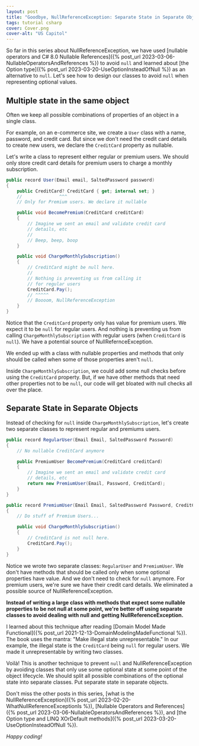 ```yaml
---
layout: post
title: "Goodbye, NullReferenceException: Separate State in Separate Objects"
tags: tutorial csharp
cover: Cover.png
cover-alt: "US Capitol" 
---
```


So far in this series about NullReferenceException, we have used [nullable operators and C# 8.0 Nullable References]({% post_url 2023-03-06-NullableOperatorsAndReferences %}) to avoid `null` and learned about [the Option type]({% post_url 2023-03-20-UseOptionInsteadOfNull %}) as an alternative to `null`. Let's see how to design our classes to avoid `null` when representing optional values.

## Multiple state in the same object

Often we keep all possible combinations of properties of an object in a single class.

For example, on an e-commerce site, we create a `User` class with a name, password, and credit card. But since we don't need the credit card details to create new users, we declare the `CreditCard` property as nullable.

Let's write a class to represent either regular or premium users. We should only store credit card details for premium users to charge a monthly subscription.

```csharp
public record User(Email email, SaltedPassword password)
{
    public CreditCard? CreditCard { get; internal set; }
    //              ^^^
    // Only for Premium users. We declare it nullable

    public void BecomePremium(CreditCard creditCard)
    {
        // Imagine we sent an email and validate credit card
        // details, etc
        //
        // Beep, beep, boop
    }

    public void ChargeMonthlySubscription()
    {
        // CreditCard might be null here.
        //
        // Nothing is preventing us from calling it
        // for regular users
        CreditCard.Pay();
        // ^^^^^
        // Boooom, NullReferenceException
    }
}
```

Notice that the `CreditCard` property only has value for premium users. We expect it to be `null` for regular users. And nothing is preventing us from calling `ChargeMonthlySubscription` with regular users (when `CreditCard` is `null`). We have a potential source of NullRefernceException.

We ended up with a class with nullable properties and methods that only should be called when some of those properties aren't `null`.

Inside `ChargeMonthlySubscription`, we could add some null checks before using the `CreditCard` property. But, if we have other methods that need other properties not to be `null`, our code will get bloated with null checks all over the place.

## Separate State in Separate Objects

Instead of checking for `null` inside `ChargeMonthlySubscription`, let's create two separate classes to represent regular and premiums users.

```csharp
public record RegularUser(Email Email, SaltedPassword Password)
{
    // No nullable CreditCard anymore

    public PremiumUser BecomePremium(CreditCard creditCard)
    {
        // Imagine we sent an email and validate credit card
        // details, etc
        return new PremiumUser(Email, Password, CreditCard);
    }
}

public record PremiumUser(Email Email, SaltedPassword Password, CreditCard CreditCard)
{
    // Do stuff of Premium Users...

    public void ChargeMonthlySubscription()
    {
        // CreditCard is not null here.
        CreditCard.Pay();
    }
}
```

Notice we wrote two separate classes: `RegularUser` and `PremiumUser`. We don't have methods that should be called only when some optional properties have value. And we don't need to check for `null` anymore. For premium users, we're sure we have their credit card details. We eliminated a possible source of NullReferenceException.

**Instead of writing a large class with methods that expect some nullable properties to be not null at some point, we're better off using separate classes to avoid dealing with null and getting NullReferenceException.**

I learned about this technique after reading [Domain Model Made Functional]({% post_url 2021-12-13-DomainModelingMadeFunctional %}). The book uses the mantra: "Make illegal state unrepresentable." In our example, the illegal state is the `CreditCard` being `null` for regular users. We made it unrepresentable by writing two classes.

Voilà! This is another technique to prevent `null` and NullReferenceException by avoiding classes that only use some optional state at some point of the object lifecycle. We should split all possible combinations of the optional state into separate classes. Put separate state in separate objects.

Don't miss the other posts in this series, [what is the NullReferenceException]({% post_url 2023-02-20-WhatNullReferenceExceptionIs %}), [Nullable Operators and References]({% post_url 2023-03-06-NullableOperatorsAndReferences %}), and [the Option type and LINQ XOrDefault methods]({% post_url 2023-03-20-UseOptionInsteadOfNull %}).

_Happy coding!_